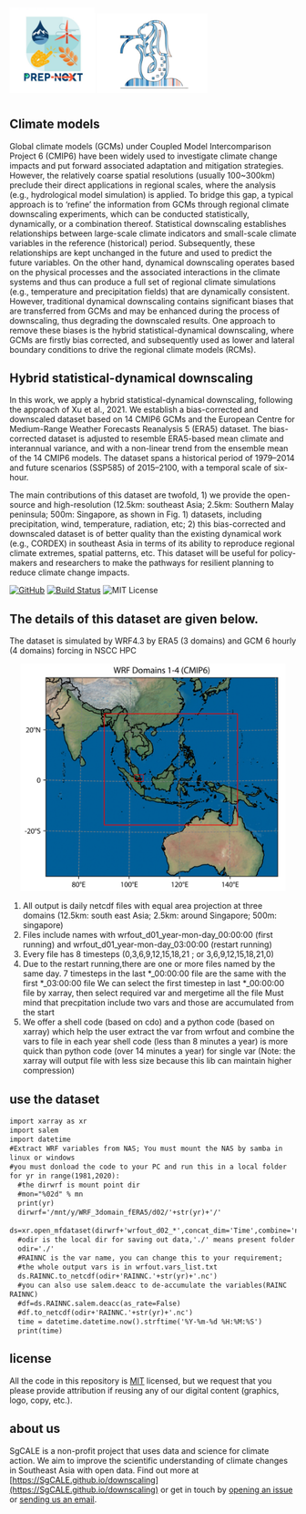 <div align=left>
<img
  src='https://github.com/longbiao1993/CMIP6/blob/main/data/figures/group.log.jpg'
  height='150'
/>
   <img
  src='https://github.com/SgCALE/SgCALE.github.io/blob/main/group.log2.jpg'
  height='140'
/>
</div>



# 

## Climate models
Global climate models (GCMs) under Coupled Model Intercomparison Project 6 (CMIP6) 
have been widely used to investigate climate change impacts and put forward associated adaptation 
and mitigation strategies. However, the relatively coarse spatial resolutions (usually 100~300km) 
preclude their direct applications in regional scales, where the analysis 
(e.g., hydrological model simulation) is applied. To bridge this gap, a typical approach is to 
‘refine’ the information from GCMs through regional climate downscaling experiments, 
which can be conducted statistically, dynamically, or a combination thereof. 
Statistical downscaling establishes relationships between large-scale climate indicators 
and small-scale climate variables in the reference (historical) period. Subsequently, 
these relationships are kept unchanged in the future and used to predict the future variables. 
On the other hand, dynamical downscaling operates based on the physical processes and 
the associated interactions in the climate systems and thus can produce a full set of 
regional climate simulations (e.g., temperature and precipitation fields) that are 
dynamically consistent. However, traditional dynamical downscaling contains significant biases 
that are transferred from GCMs and may be enhanced during the process of downscaling, thus degrading the downscaled results. 
One approach to remove these biases is the hybrid statistical-dynamical downscaling, where GCMs are firstly bias corrected, 
and subsequently used as lower and lateral boundary conditions to drive the regional climate models (RCMs).



## Hybrid statistical-dynamical downscaling
In this work, we apply a hybrid statistical-dynamical downscaling, following the approach of Xu et al., 2021. 
We establish a bias-corrected and downscaled dataset based on 14 CMIP6 GCMs and the European Centre for 
Medium-Range Weather Forecasts Reanalysis 5 (ERA5) dataset. The bias-corrected dataset is adjusted to resemble 
ERA5-based mean climate and interannual variance, and with a non-linear trend from the ensemble mean of the 
14 CMIP6 models. The dataset spans a historical period of 1979–2014 and future scenarios (SSP585) of 2015–2100,
 with a temporal scale of six-hour.

The main contributions of this dataset are twofold, 1) we provide the open-source and high-resolution 
(12.5km: southeast Asia; 2.5km: Southern Malay peninsula; 500m: Singapore, as shown in Fig. 1) datasets, 
including precipitation, wind, temperature, radiation, etc; 2) this bias-corrected and downscaled 
dataset is of better quality than the existing dynamical work (e.g., CORDEX) in southeast Asia in terms
 of its ability to reproduce regional climate extremes, spatial patterns, etc. This dataset will be 
 useful for policy-makers and researchers to make the pathways for resilient planning to reduce climate change impacts.


[![GitHub][github-badge]][github]
[![Build Status]][actions]
![MIT License][]

[github]: https://github.com/carbonplan/carbonplan.org
[github-badge]: https://badgen.net/badge/-/github?icon=github&label
[build status]: https://github.com/carbonplan/carbonplan.org/actions/workflows/main.yml/badge.svg
[actions]: https://github.com/carbonplan/carbonplan.org/actions/workflows/main.yml
[mit license]: https://badgen.net/badge/license/MIT/blue

## The details of this dataset are given below.
The dataset is simulated by WRF4.3 by ERA5 (3 domains) and GCM 6 hourly (4 domains) forcing in NSCC HPC
<div align=center>
<img
  src='https://github.com/longbiao1993/CMIP6/blob/main/data/figures/domains_cmip6.png'
  height='400'
/>
</div>

1. All output is daily netcdf files with equal area projection at three domains
   (12.5km: south east Asia; 2.5km: around Singapore; 500m: singapore)
2. Files include names with wrfout_d01_year-mon-day_00:00:00 (first running)
   and wrfout_d01_year-mon-day_03:00:00 (restart running)
3. Every file has 8 timesteps (0,3,6,9,12,15,18,21 ; or 3,6,9,12,15,18,21,0)
4. Due to the restart running,there are one or more files named by the same day.
   7 timesteps in the last *_00:00:00 file are the same with the first *_03:00:00 file
   We can select the first timestep in last *_00:00:00 file by xarray, then select required var and mergetime all the file
   Must mind that precpitation include two vars and those are accumulated from the start
5. We offer a shell code (based on cdo) and a python code (based on xarray) which help the 
   user extract the var  from wrfout and combine the vars to file in each year
   shell code (less than 8 minutes a year) is more quick than python code (over 14 minutes a year)
   for single var (Note: the xarray will output file with less size because this lib can maintain higher compression)
## use the dataset
```shell
import xarray as xr
import salem 
import datetime
#Extract WRF variables from NAS; You must mount the NAS by samba in linux or windows
#you must donload the code to your PC and run this in a local folder 
for yr in range(1981,2020):
  #the dirwrf is mount point dir  
  #mon="%02d" % mn
  print(yr)
  dirwrf='/mnt/y/WRF_3domain_fERA5/d02/'+str(yr)+'/'
  ds=xr.open_mfdataset(dirwrf+'wrfout_d02_*',concat_dim='Time',combine='nested')
  #odir is the local dir for saving out data,'./' means present folder
  odir='./'
  #RAINNC is the var name, you can change this to your requirement;
  #the whole output vars is in wrfout.vars_list.txt
  ds.RAINNC.to_netcdf(odir+'RAINNC.'+str(yr)+'.nc')
  #you can also use salem.deacc to de-accumulate the variables(RAINC RAINNC)
  #df=ds.RAINNC.salem.deacc(as_rate=False)
  #df.to_netcdf(odir+'RAINNC.'+str(yr)+'.nc')
  time = datetime.datetime.now().strftime('%Y-%m-%d %H:%M:%S')
  print(time)
```
## license

All the code in this repository is [MIT](https://choosealicense.com/licenses/mit/) licensed, but we request that you please provide attribution if reusing any of our digital content (graphics, logo, copy, etc.).

## about us

SgCALE is a non-profit project that uses data and science for climate action. We aim to improve the scientific understanding of climate changes in Southeast Asia with open data. Find out more at [https://SgCALE.github.io/downscaling](https://SgCALE.github.io/downscaling) or get in touch by [opening an issue](https://SgCALE.github.io/downscaling/issues/new) or [sending us an email](mailto:hexg@u.nus.edu).
